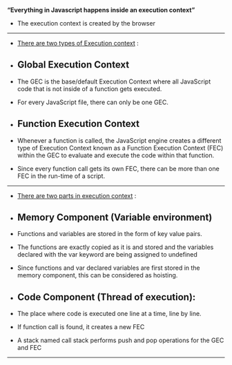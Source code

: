 **“Everything in Javascript happens inside an execution context”**

- The execution context is created by the browser

---

- <u>There are two types of Execution context</u> :

- ## Global Execution Context

- The GEC is the base/default Execution Context where all JavaScript code that is not inside of a function gets executed.

- For every JavaScript file, there can only be one GEC.

- ## Function Execution Context

- Whenever a function is called, the JavaScript engine creates a different type of Execution Context known as a Function Execution Context (FEC) within the GEC to evaluate and execute the code within that function.

- Since every function call gets its own FEC, there can be more than one FEC in the run-time of a script.

---

- <u>There are two parts in execution context</u> :

- ## Memory Component (Variable environment)
- Functions and variables are stored in the form of key value pairs.
- The functions are exactly copied as it is and stored and the variables declared with the var keyword are being assigned to undefined
- Since functions and var declared variables are first stored in the memory component, this can be considered as hoisting.

- ## Code Component (Thread of execution):
- The place where code is executed one line at a time, line by line.
- If function call is found, it creates a new FEC
- A stack named call stack performs push and pop operations for the GEC and FEC

---

